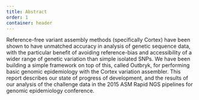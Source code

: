 ```yaml
---
title: Abstract
order: 1
container: header
---
```

Reference-free variant assembly methods (specifically Cortex) have been shown to have unmatched accuracy in analysis of genetic sequence data, with the particular benefit of avoiding reference-bias and accessibility of a wider range of genetic variation than simple isolated SNPs. We have been building a simple framework on top of this, called Outbryk, for performing basic genomic epidemiology with the Cortex variation assembler. This report describes our state of progress of development, and the results of our analysis of the challenge data in the 2015 ASM Rapid NGS pipelines for genomic epidemiology conference.
